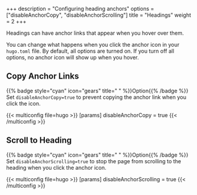 +++
description = "Configuring heading anchors"
options = ["disableAnchorCopy", "disableAnchorScrolling"]
title = "Headings"
weight = 2
+++

Headings can have anchor links that appear when you hover over them.

You can change what happens when you click the anchor icon in your `hugo.toml` file. By default, all options are turned on. If you turn off all options, no anchor icon will show up when you hover.

## Copy Anchor Links

{{% badge style="cyan" icon="gears" title=" " %}}Option{{% /badge %}} Set `disableAnchorCopy=true` to prevent copying the anchor link when you click the icon.

{{< multiconfig file=hugo >}}
[params]
  disableAnchorCopy = true
{{< /multiconfig >}}

## Scroll to Heading

{{% badge style="cyan" icon="gears" title=" " %}}Option{{% /badge %}} Set `disableAnchorScrolling=true` to stop the page from scrolling to the heading when you click the anchor icon.

{{< multiconfig file=hugo >}}
[params]
  disableAnchorScrolling = true
{{< /multiconfig >}}
